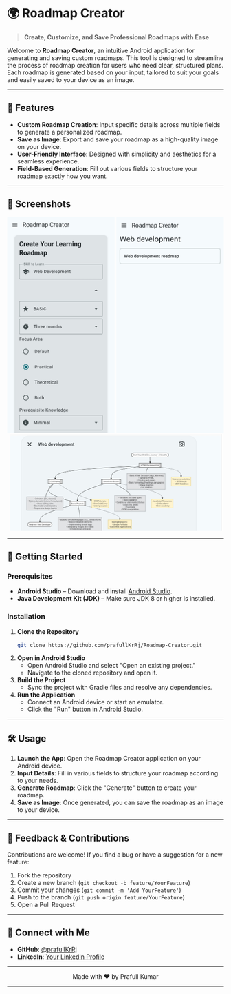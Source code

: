 # 🌍 Roadmap Creator



> **Create, Customize, and Save Professional Roadmaps with Ease**

Welcome to **Roadmap Creator**, an intuitive Android application for generating and saving custom roadmaps. This tool is designed to streamline the process of roadmap creation for users who need clear, structured plans. Each roadmap is generated based on your input, tailored to suit your goals and easily saved to your device as an image.

---

## 🌟 Features

- **Custom Roadmap Creation**: Input specific details across multiple fields to generate a personalized roadmap.
- **Save as Image**: Export and save your roadmap as a high-quality image on your device.
- **User-Friendly Interface**: Designed with simplicity and aesthetics for a seamless experience.
- **Field-Based Generation**: Fill out various fields to structure your roadmap exactly how you want.

---

## 📲 Screenshots

<p align="center">
  <img src="https://raw.githubusercontent.com/prafullKrRj/Roadmap-Creator/refs/heads/master/screenshots/screenshots%20(3).jpg" alt="Screenshot 1" height= "500" width="250"/>
  <img src="https://raw.githubusercontent.com/prafullKrRj/Roadmap-Creator/refs/heads/master/screenshots/screenshots%20(2).jpg" alt="Screenshot 2" height= "500" width="250"/>
  <img src="https://raw.githubusercontent.com/prafullKrRj/Roadmap-Creator/refs/heads/master/screenshots/screenshots%20(1).jpg" alt="Screenshot 3" height= "225" width="493"/>
</p>

---

## 🚀 Getting Started

### Prerequisites

- **Android Studio** – Download and install [Android Studio](https://developer.android.com/studio).
- **Java Development Kit (JDK)** – Make sure JDK 8 or higher is installed.

### Installation

1. **Clone the Repository**
   ```bash
   git clone https://github.com/prafullKrRj/Roadmap-Creator.git
   ```
2. **Open in Android Studio**
   - Open Android Studio and select "Open an existing project."
   - Navigate to the cloned repository and open it.
3. **Build the Project**
   - Sync the project with Gradle files and resolve any dependencies.
4. **Run the Application**
   - Connect an Android device or start an emulator.
   - Click the "Run" button in Android Studio.

---

## 🛠️ Usage

1. **Launch the App**: Open the Roadmap Creator application on your Android device.
2. **Input Details**: Fill in various fields to structure your roadmap according to your needs.
3. **Generate Roadmap**: Click the "Generate" button to create your roadmap.
4. **Save as Image**: Once generated, you can save the roadmap as an image to your device.

---

## 📝 Feedback & Contributions

Contributions are welcome! If you find a bug or have a suggestion for a new feature:

1. Fork the repository
2. Create a new branch (`git checkout -b feature/YourFeature`)
3. Commit your changes (`git commit -m 'Add YourFeature'`)
4. Push to the branch (`git push origin feature/YourFeature`)
5. Open a Pull Request

---

## 🔗 Connect with Me

- **GitHub**: [@prafullKrRj](https://github.com/prafullKrRj)
- **LinkedIn**: [Your LinkedIn Profile](https://www.linkedin.com/in/prafull-kumar-rajput/)

---


<p align="center">Made with ❤️ by Prafull Kumar</p>

---
